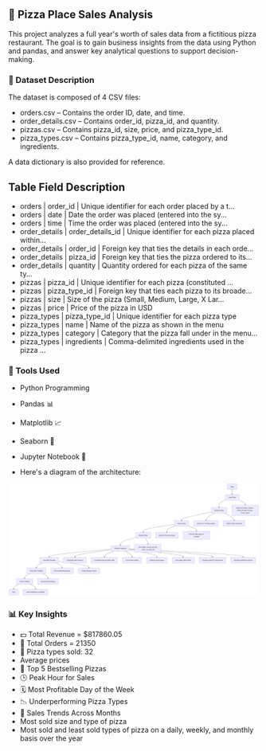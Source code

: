 ## 🍕 Pizza Place Sales Analysis

This project analyzes a full year's worth of sales data from a fictitious pizza restaurant. The goal is to gain business insights from the data using Python and pandas, and answer key analytical questions to support decision-making.

### 📁 Dataset Description
The dataset is composed of 4 CSV files:

  * orders.csv – Contains the order ID, date, and time.
  * order_details.csv – Contains order_id, pizza_id, and quantity.
  * pizzas.csv – Contains pizza_id, size, price, and pizza_type_id.
  * pizza_types.csv – Contains pizza_type_id, name, category, and ingredients.

A data dictionary is also provided for reference.

## Table 	         Field            	Description
* orders          |	order_id 	        | Unique identifier for each order placed by a t...
* orders 	        | date 	            | Date the order was placed (entered into the sy...
* orders 	        | time 	            | Time the order was placed (entered into the sy...
* order_details 	| order_details_id 	| Unique identifier for each pizza placed within...
* order_details 	| order_id 	        | Foreign key that ties the details in each orde...
* order_details 	| pizza_id 	        | Foreign key that ties the pizza ordered to its...
* order_details 	| quantity 	        | Quantity ordered for each pizza of the same ty...
* pizzas 	        | pizza_id 	        | Unique identifier for each pizza (constituted ...
* pizzas 	        | pizza_type_id 	  | Foreign key that ties each pizza to its broade...
* pizzas 	        | size 	            | Size of the pizza (Small, Medium, Large, X Lar...
* pizzas 	        | price 	          | Price of the pizza in USD
* pizza_types 	  | pizza_type_id 	  | Unique identifier for each pizza type
* pizza_types 	  | name 	            | Name of the pizza as shown in the menu
* pizza_types 	  | category 	        | Category that the pizza fall under in the menu...
* pizza_types 	  | ingredients 	    | Comma-delimited ingredients used in the pizza ...


### 🔧 Tools Used
* Python Programming
* Pandas 📊
* Matplotlib 📈
* Seaborn 🎨
* Jupyter Notebook 📒



* Here's a diagram of the architecture:

![Work Flowchart Diagram](https://github.com/RetroAce0-0/TechCrush_Work/blob/main/Flowchart%20for%20the%20Pizza%20Sales.png)

### 📊 Key Insights
* 💵 Total Revenue = $817860.05
* 🔢 Total Orders = 21350
* 🍕 Pizza types sold: 32
*  Average prices
* 🍕 Top 5 Bestselling Pizzas
* 🕒 Peak Hour for Sales
* 🗓️ Most Profitable Day of the Week
* 📉 Underperforming Pizza Types
* 📅 Sales Trends Across Months
* Most sold size and type of pizza
* Most sold and least sold types of pizza on a daily, weekly, and monthly basis over the year
